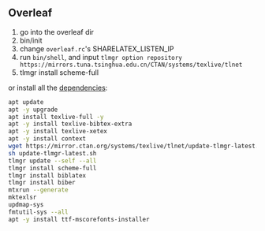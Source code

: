## Overleaf

1. go into the overleaf dir
2. bin/init
3. change `overleaf.rc`'s SHARELATEX_LISTEN_IP
4. run `bin/shell`, and input `tlmgr option repository https://mirrors.tuna.tsinghua.edu.cn/CTAN/systems/texlive/tlnet`
5. tlmgr install scheme-full

or install all the [dependencies](https://github.com/overleaf/overleaf/wiki/Quick-Start-Guide#latex-environment):

```bash
apt update
apt -y upgrade
apt install texlive-full -y
apt -y install texlive-bibtex-extra
apt -y install texlive-xetex
apt -y install context
wget https://mirror.ctan.org/systems/texlive/tlnet/update-tlmgr-latest.sh update-tlmgr-latest.sh
sh update-tlmgr-latest.sh
tlmgr update --self --all
tlmgr install scheme-full
tlmgr install biblatex
tlmgr install biber
mtxrun --generate
mktexlsr
updmap-sys
fmtutil-sys --all
apt -y install ttf-mscorefonts-installer
```